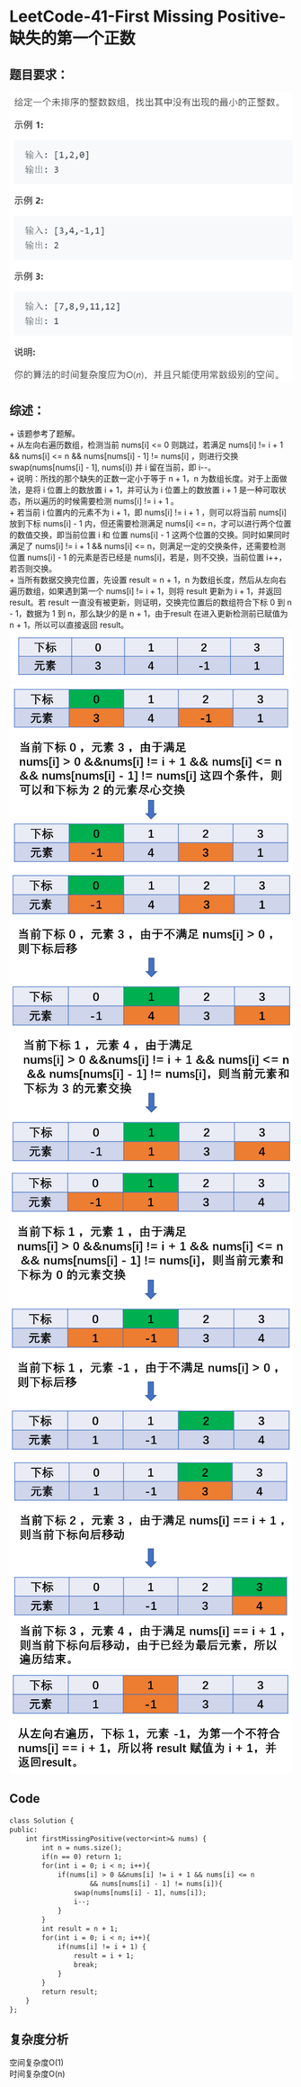 # LeetCode-41-First Missing Positive-缺失的第一个正数

## 题目要求：
![avatar](https://github.com/JakeChanFangZiyuan20/MyLeetCode/blob/master/img/41.png)

## 综述：  
\+ 该题参考了题解。  
\+ 从左向右遍历数组，检测当前 nums[i] <= 0 则跳过，若满足 nums[i] != i + 1 && nums[i] <= n && nums[nums[i] - 1] != nums[i] ，则进行交换 swap(nums[nums[i] - 1], nums[i]) 并 i 留在当前，即 i--。  
\+ 说明：所找的那个缺失的正数一定小于等于 n + 1，n 为数组长度。对于上面做法，是将 i 位置上的数放置 i + 1，并可认为 i 位置上的数放置 i + 1 是一种可取状态，所以遍历的时候需要检测 nums[i] != i + 1 。  
\+ 若当前 i 位置内的元素不为 i + 1，即 nums[i] != i + 1 ，则可以将当前 nums[i] 放到下标 nums[i] - 1 内，但还需要检测满足 nums[i] <= n，才可以进行两个位置的数值交换，即当前位置 i 和 位置 nums[i] - 1 这两个位置的交换。同时如果同时满足了 nums[i] != i + 1 && nums[i] <= n，则满足一定的交换条件，还需要检测位置 nums[i] - 1 的元素是否已经是 nums[i]，若是，则不交换，当前位置 i++，若否则交换。  
\+ 当所有数据交换完位置，先设置 result = n + 1，n 为数组长度，然后从左向右遍历数组，如果遇到第一个 nums[i] != i + 1，则将 result 更新为 i + 1，并返回result。若 result 一直没有被更新，则证明，交换完位置后的数组符合下标 0 到 n - 1，数据为 1 到 n，那么缺少的是 n + 1，由于result 在进入更新检测前已赋值为 n + 1，所以可以直接返回 result。  
![avatar](https://github.com/JakeChanFangZiyuan20/MyLeetCode/blob/master/img/41-1.png)
![avatar](https://github.com/JakeChanFangZiyuan20/MyLeetCode/blob/master/img/41-2.png)
![avatar](https://github.com/JakeChanFangZiyuan20/MyLeetCode/blob/master/img/41-3.png)
![avatar](https://github.com/JakeChanFangZiyuan20/MyLeetCode/blob/master/img/41-4.png)
![avatar](https://github.com/JakeChanFangZiyuan20/MyLeetCode/blob/master/img/41-5.png)
![avatar](https://github.com/JakeChanFangZiyuan20/MyLeetCode/blob/master/img/41-6.png)

## Code
```
class Solution {
public:
    int firstMissingPositive(vector<int>& nums) {
        int n = nums.size();
        if(n == 0) return 1;
        for(int i = 0; i < n; i++){
            if(nums[i] > 0 &&nums[i] != i + 1 && nums[i] <= n 
                    && nums[nums[i] - 1] != nums[i]){
                swap(nums[nums[i] - 1], nums[i]);
                i--;
            }
        } 
        int result = n + 1;
        for(int i = 0; i < n; i++){
            if(nums[i] != i + 1) {
                result = i + 1;
                break;
            }
        }
        return result;
    }
};
```


## 复杂度分析
空间复杂度O(1)  
时间复杂度O(n)

